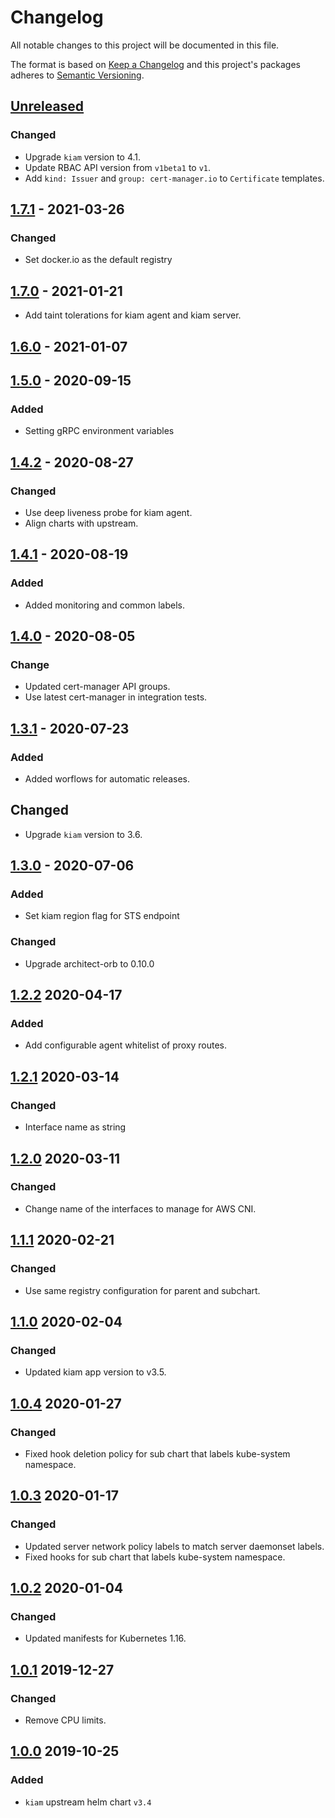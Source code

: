 # Changelog

All notable changes to this project will be documented in this file.

The format is based on [Keep a Changelog](http://keepachangelog.com/en/1.0.0/)
and this project's packages adheres to [Semantic Versioning](http://semver.org/spec/v2.0.0.html).

## [Unreleased]

### Changed

- Upgrade `kiam` version to 4.1.
- Update RBAC API version from `v1beta1` to `v1`.
- Add `kind: Issuer` and `group: cert-manager.io` to `Certificate` templates.

## [1.7.1] - 2021-03-26

### Changed

- Set docker.io as the default registry

## [1.7.0] - 2021-01-21

- Add taint tolerations for kiam agent and kiam server.

## [1.6.0] - 2021-01-07

## [1.5.0] - 2020-09-15

### Added

- Setting gRPC environment variables

## [1.4.2] - 2020-08-27

### Changed

- Use deep liveness probe for kiam agent.
- Align charts with upstream.

## [1.4.1] - 2020-08-19

### Added

- Added monitoring and common labels.

## [1.4.0] - 2020-08-05

### Change

- Updated cert-manager API groups.
- Use latest cert-manager in integration tests.

## [1.3.1] - 2020-07-23

### Added

- Added worflows for automatic releases.

## Changed

- Upgrade `kiam` version to 3.6.

## [1.3.0] - 2020-07-06

### Added

- Set kiam region flag for STS endpoint

### Changed

- Upgrade architect-orb to 0.10.0

## [1.2.2] 2020-04-17

### Added

- Add configurable agent whitelist of proxy routes.

## [1.2.1] 2020-03-14

### Changed

- Interface name as string

## [1.2.0] 2020-03-11

### Changed

- Change name of the interfaces to manage for AWS CNI.


## [1.1.1] 2020-02-21

### Changed

- Use same registry configuration for parent and subchart.

## [1.1.0] 2020-02-04

### Changed

- Updated kiam app version to v3.5.

## [1.0.4] 2020-01-27

### Changed

- Fixed hook deletion policy for sub chart that labels kube-system namespace.

## [1.0.3] 2020-01-17

### Changed

- Updated server network policy labels to match server daemonset labels.
- Fixed hooks for sub chart that labels kube-system namespace.  

## [1.0.2] 2020-01-04

### Changed

- Updated manifests for Kubernetes 1.16.

## [1.0.1] 2019-12-27

### Changed

- Remove CPU limits.

## [1.0.0] 2019-10-25

### Added

- `kiam` upstream helm chart `v3.4`

[Unreleased]: https://github.com/giantswarm/kiam-app/compare/v1.7.1...HEAD
[1.7.1]: https://github.com/giantswarm/kiam-app/compare/v1.7.0...v1.7.1
[1.7.0]: https://github.com/giantswarm/kiam-app/compare/v2.0.0...v1.7.0
[2.0.0]: https://github.com/giantswarm/kiam-app/compare/v1.6.0...v2.0.0
[1.6.0]: https://github.com/giantswarm/kiam-app/compare/v1.5.0...v1.6.0
[1.5.0]: https://github.com/giantswarm/kiam-app/compare/v1.4.2...v1.5.0
[1.4.2]: https://github.com/giantswarm/kiam-app/compare/v1.4.1...v1.4.2
[1.4.1]: https://github.com/giantswarm/kiam-app/compare/v1.4.0...v1.4.1
[1.4.0]: https://github.com/giantswarm/kiam-app/compare/v1.3.1...v1.4.0
[1.3.1]: https://github.com/giantswarm/kiam-app/compare/v1.3.0...v1.3.1
[1.3.0]: https://github.com/giantswarm/kiam-app/compare/v1.2.2...v1.3.0
[1.2.2]: https://github.com/giantswarm/kiam-app/compare/tag/v1.2.2
[1.2.1]: https://github.com/giantswarm/kiam-app/compare/tag/v1.2.1
[1.2.0]: https://github.com/giantswarm/kiam-app/compare/tag/v1.2.0
[1.1.1]: https://github.com/giantswarm/kiam-app/compare/tag/v1.1.1
[1.1.0]: https://github.com/giantswarm/kiam-app/compare/tag/v1.1.0
[1.0.4]: https://github.com/giantswarm/kiam-app/compare/tag/v1.0.4
[1.0.3]: https://github.com/giantswarm/kiam-app/compare/tag/v1.0.3
[1.0.2]: https://github.com/giantswarm/kiam-app/compare/tag/v1.0.2
[1.0.1]: https://github.com/giantswarm/kiam-app/compare/tag/v1.0.1
[1.0.0]: https://github.com/giantswarm/kiam-app/compare/tag/v1.0.0
